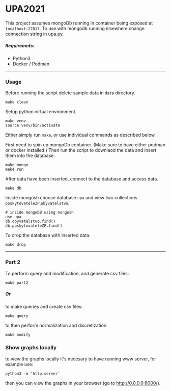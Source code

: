 # UPA2021


This project assumes mongoDb running in container being exposed at `localhost:27017`. To use with mongodb running elsewhere change connection string in upa.py.

##### Requiremnts:
* Python3 
* Docker / Podman 


---
### Usage

Before running the script delete sample data in `data` directory.
```
make clean
```
Setup python virtual environment.
```
make venv
source venv/bin/activate
```
Either simply run `make`, or use individual commands as described below.


First need to spin up mongoDb container. (Make sure to have either podman or docker installed.) Then run the script to downlaod the data and insert them into the database.
```
make mongo
make run
```
After data have been inserted, connect to the database and access data.
```
make db
```



Inside mongosh choose database `upa` and view two collections `poskytovateleZP`,`obyvatelstvo`.
```
# inside mongoDB using mongosh
use upa
db.obyvatelstvo.find()
db.poskytovateleZP.find()
```
To drop the database with inserted data. 
```
make drop
```
---
### Part 2
To perform query and modification, and generate csv files:
```
make part2
```
##### Or
to make queries and create csv files:
```
make query
```
to then perform normalization and discretization:
```
make modify
```
### Show graphs locally
to view the graphs locally it's necesary to have running www server, for example use:
```
python3 -m 'http.server'
```
then you can view the graphs in your browser (go to http://0.0.0.0:8000/).

